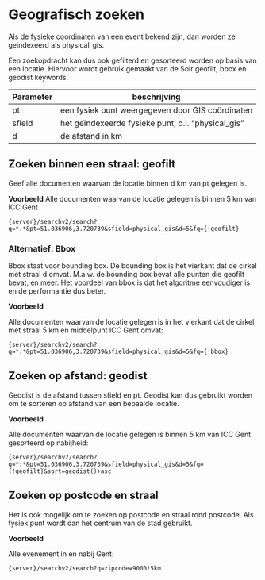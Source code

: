 ---
---

# Geografisch zoeken

Als de fysieke coordinaten van een event bekend zijn, dan worden ze geindexeerd als physical_gis.

Een zoekopdracht kan dus ook gefilterd en gesorteerd worden op basis van een locatie. Hiervoor wordt gebruik gemaakt van de Solr geofilt, bbox en geodist keywords.

| Parameter | beschrijving |
| -- | -- |
| pt | een fysiek punt weergegeven door GIS coördinaten  |
| sfield | het geïndexeerde fysieke punt, d.i. “physical_gis”  |
| d  | de afstand in km |


## Zoeken binnen een straal: geofilt

Geef alle documenten waarvan de locatie binnen d km van pt gelegen is.

**Voorbeeld**
Alle documenten waarvan de locatie gelegen is binnen 5 km van ICC Gent

```
{server}/searchv2/search?q=*.*&pt=51.036906,3.720739&sfield=physical_gis&d=5&fq={!geofilt}
```

### Alternatief: Bbox

Bbox staat voor bounding box. De bounding box is het vierkant dat de cirkel met straal d omvat. M.a.w. de bounding box bevat alle punten die geofilt bevat, en meer. Het voordeel van bbox is dat het algoritme eenvoudiger is en de performantie dus beter.

**Voorbeeld**

Alle documenten waarvan de locatie gelegen is in het vierkant dat de cirkel met straal 5 km en middelpunt ICC Gent omvat:

```
{server}/searchv2/search?q=*.*&pt=51.036906,3.720739&sfield=physical_gis&d=5&fq={!bbox}
```

## Zoeken op afstand: geodist

Geodist is de afstand tussen sfield en pt. Geodist kan dus gebruikt worden om te sorteren op afstand van een bepaalde locatie.

**Voorbeeld**

Alle documenten waarvan de locatie gelegen is binnen 5 km van ICC Gent gesorteerd op nabijheid:

```
{server}/searchv2/search?q=*:*&pt=51.036906,3.720739&sfield=physical_gis&d=5&fq={!geofilt}&sort=geodist()+asc
```

## Zoeken op postcode en straal

Het is ook mogelijk om te zoeken op postcode en straal rond postcode. Als fysiek punt wordt dan het centrum van de stad gebruikt.

**Voorbeeld**

Alle evenement in en nabij Gent:

```
{server}/searchv2/search?q=zipcode=9000!5km
```
